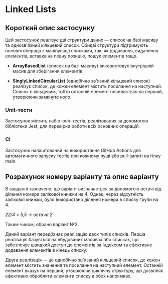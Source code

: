 # Linked Lists

## Короткий опис застосунку

Цей застосунок реалізує дві структури даних — список на базі масиву та однозв'язний кільцевий список. Обидві структури підтримують основні операції з маніпуляції списками, такі як додавання, видалення елементів, вставка на певну позицію, пошук елементів тощо.

- **ArrayBasedList** (список на базі масиву) використовує внутрішній масив для зберігання елементів.

- **SinglyLinkedCircularList** (однобічно зв'язний кільцевий список) реалізує список, де кожен елемент містить посилання на наступний. Список є кільцевим, тобто останній елемент посилається на перший, утворюючи замкнуте коло.

### Unit-тести

Застосунок містить набір юніт-тестів, реалізованих за допомогою бібліотеки Jest, для перевірки роботи всіх основних операцій.

### CI

Застосунок налаштований на використання GitHub Actions для автоматичного запуску тестів при кожному пуші або pull-запиті на гілку main.

## Розрахунок номеру варіанту та опис варіанту

В завданні зазначено, що варіант визначається за допомогою остачі від ділення номера залікової книжки на 4. Однак, через відсутність залікової книжки, було використано ділення номера в списку групи на 4.

*22/4 = 5,5 -> остача 2*

Таким чином, обрано варіант №2.

Даний варіант передбачає реалізацію двох типів списків. Перша реалізація базується на вбудованих масивах або списках, що забезпечує швидкий доступ до елементів за індексом та ефективне додавання елементів в кінець списку.

Друга реалізація — це однобічно зв'язаний кільцевий список, де кожен елемент містить значення та посилання на наступний елемент. Останній елемент вказує на перший, утворюючи циклічну структуру, що дозволяє ефективно обробляти елементи списку в обох напрямках.
